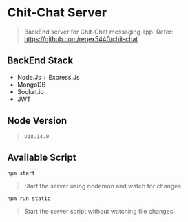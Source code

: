 # Chit-Chat Server
> BackEnd server for Chit-Chat messaging app. Refer: https://github.com/regex5440/chit-chat

## BackEnd Stack
- Node.Js + Express.Js
- MongoDB
- Socket.io
- JWT

## Node Version
> `v18.14.0`

## Available Script
`npm start`
> Start the server using nodemon and watch for changes

`npm run static`
> Start the server script without watching file changes.
